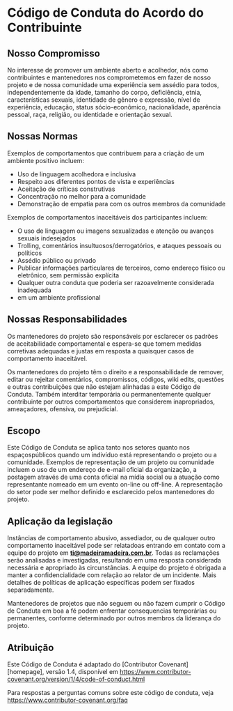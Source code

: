 # Código de Conduta do Acordo do Contribuinte

## Nosso Compromisso

No interesse de promover um ambiente aberto e acolhedor, nós como
contribuintes e mantenedores nos comprometemos em fazer de nosso projeto e de nossa
comunidade uma experiência sem assédio para todos, independentemente da idade, tamanho do corpo,
deficiência, etnia, características sexuais, identidade de gênero e
expressão, nível de experiência, educação, status sócio-econômico, nacionalidade,
aparência pessoal, raça, religião, ou identidade e orientação sexual.


## Nossas Normas

Exemplos de comportamentos que contribuem para a criação de um ambiente positivo
incluem:

- Uso de linguagem acolhedora e inclusiva
- Respeito aos diferentes pontos de vista e experiências
- Aceitação de críticas construtivas
- Concentração no melhor para a comunidade
- Demonstração de empatia para com os outros membros da comunidade

Exemplos de comportamentos inaceitáveis dos participantes incluem:

- O  uso de linguagem ou imagens sexualizadas e atenção ou avanços sexuais 
indesejados
- Trolling, comentários insultuosos/derrogatórios, e ataques pessoais ou 
políticos
- Assédio público ou privado
- Publicar informações particulares de terceiros, como endereço físico ou 
eletrônico, sem permissão explícita
- Qualquer outra conduta que poderia ser razoavelmente considerada inadequada 
- em um ambiente profissional


## Nossas Responsabilidades

Os mantenedores do projeto são responsáveis por esclarecer os padrões de 
aceitabilidade comportamental e espera-se que tomem medidas corretivas 
adequadas e justas em resposta a quaisquer casos de comportamento inaceitável.

Os mantenedores do projeto têm o direito e a responsabilidade de remover, editar 
ou rejeitar comentários, compromissos, códigos, wiki edits, questões e outras 
contribuições que não estejam alinhadas a este Código de Conduta. Também interditar 
temporária ou permanentemente qualquer contribuinte por outros comportamentos 
que considerem inapropriados, ameaçadores, ofensiva, ou prejudicial.

## Escopo

Este Código de Conduta se aplica tanto nos setores quanto nos espaçospúblicos quando 
um indivíduo está representando o projeto ou a comunidade. Exemplos de representação 
de um projeto ou comunidade incluem o uso de um endereço de e-mail oficial da 
organização, a postagem através de uma conta oficial na mídia social ou a atuação 
como representante nomeado em um evento on-line ou off-line. A representação
do setor pode ser melhor definido e esclarecido pelos mantenedores do projeto.

## Aplicação da legislação

Instâncias de comportamento abusivo, assediador, ou de qualquer outro comportamento 
inaceitável pode ser relatadoas entrando em contato com a equipe do projeto em 
**ti@madeiramadeira.com.br**. Todas as reclamações serão analisadas e investigadas,
resultando em uma resposta considerada necessária e apropriado às circunstâncias. 
A equipe do projeto é obrigada a manter a confidencialidade com relação ao relator 
de um incidente. Mais detalhes de políticas de aplicação específicas podem ser 
fixados separadamente.

Mantenedores de projetos que não seguem ou não fazem cumprir o Código de Conduta em
boa a fé podem enfrentar consequencias temporárias ou permanentes, conforme determinado
por outros membros da liderança do projeto.

## Atribuição

Este Código de Conduta é adaptado do [Contributor Covenant] [homepage],
versão 1.4, disponível em
https://www.contributor-covenant.org/version/1/4/code-of-conduct.html

[página inicial]: https://www.contributor-covenant.org

Para respostas a perguntas comuns sobre este código de conduta, veja
https://www.contributor-covenant.org/faq
